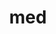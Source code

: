 ---
title: "med"
layout: cache
categories: [package, develop]
meta: {"compilers": ["gcc@=11.4.0", "oneapi@=2024.2.1"], "num_specs": 8, "num_specs_by_stack": {"e4s": 4, "e4s-oneapi": 4, "root": 8}, "oss": ["ubuntu22.04"], "platforms": ["linux"], "stacks": ["e4s", "e4s-oneapi", "root"], "targets": ["x86_64_v3"], "versions": ["5.0.0"]}
spec_details: [{"compiler": "gcc@=11.4.0", "hash": "eyfrgcq3wdlnwkb5hjav5y7jyunyfgsu", "os": "ubuntu22.04", "platform": "linux", "size": "-", "stacks": ["e4s", "root"], "target": "x86_64_v3", "variants": ["+api23", "build_system=cmake", "build_type=Release", "~doc", "~fortran", "generator=make", "~ipo", "+mpi", "~python", "~shared"], "versions": ["5.0.0"]}, {"compiler": "gcc@=11.4.0", "hash": "hm2olosqnseay4jngnuk4ywsk3unfvba", "os": "ubuntu22.04", "platform": "linux", "size": "-", "stacks": ["e4s", "root"], "target": "x86_64_v3", "variants": ["+api23", "build_system=cmake", "build_type=Release", "~doc", "~fortran", "generator=make", "~ipo", "+mpi", "~python", "~shared"], "versions": ["5.0.0"]}, {"compiler": "gcc@=11.4.0", "hash": "kv7ae5iqvw7gfvjsphdcg6anaasf4i6e", "os": "ubuntu22.04", "platform": "linux", "size": "-", "stacks": ["e4s", "root"], "target": "x86_64_v3", "variants": ["+api23", "build_system=cmake", "build_type=Release", "~doc", "~fortran", "generator=make", "~ipo", "+mpi", "~python", "~shared"], "versions": ["5.0.0"]}, {"compiler": "oneapi@=2024.2.1", "hash": "pm3vpn5wuenyrkkc46b2apkxe6yq3vmj", "os": "ubuntu22.04", "platform": "linux", "size": "-", "stacks": ["e4s-oneapi", "root"], "target": "x86_64_v3", "variants": ["+api23", "build_system=cmake", "build_type=Release", "~doc", "~fortran", "generator=make", "~ipo", "+mpi", "~python", "~shared"], "versions": ["5.0.0"]}, {"compiler": "oneapi@=2024.2.1", "hash": "rcgf26phaksvrkaiw347ax5fcz6txmvh", "os": "ubuntu22.04", "platform": "linux", "size": "-", "stacks": ["e4s-oneapi", "root"], "target": "x86_64_v3", "variants": ["+api23", "build_system=cmake", "build_type=Release", "~doc", "~fortran", "generator=make", "~ipo", "+mpi", "~python", "~shared"], "versions": ["5.0.0"]}, {"compiler": "gcc@=11.4.0", "hash": "sqgx2xwrnxaqrr4ee63ew3ft2fmembhp", "os": "ubuntu22.04", "platform": "linux", "size": "-", "stacks": ["e4s", "root"], "target": "x86_64_v3", "variants": ["+api23", "build_system=cmake", "build_type=Release", "~doc", "~fortran", "generator=make", "~ipo", "+mpi", "~python", "~shared"], "versions": ["5.0.0"]}, {"compiler": "oneapi@=2024.2.1", "hash": "uklnpj5lol2uikvah7z6bwdgtmn6aue6", "os": "ubuntu22.04", "platform": "linux", "size": "-", "stacks": ["e4s-oneapi", "root"], "target": "x86_64_v3", "variants": ["+api23", "build_system=cmake", "build_type=Release", "~doc", "~fortran", "generator=make", "~ipo", "+mpi", "~python", "~shared"], "versions": ["5.0.0"]}, {"compiler": "oneapi@=2024.2.1", "hash": "y64tpr3tdx443cazyqb35rnswokcprye", "os": "ubuntu22.04", "platform": "linux", "size": "-", "stacks": ["e4s-oneapi", "root"], "target": "x86_64_v3", "variants": ["+api23", "build_system=cmake", "build_type=Release", "~doc", "~fortran", "generator=make", "~ipo", "+mpi", "~python", "~shared"], "versions": ["5.0.0"]}]
---